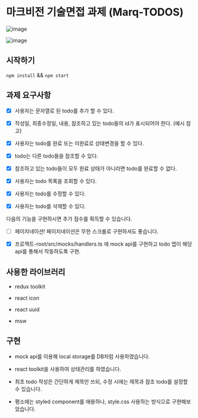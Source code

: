 # 마크비전 기술면접 과제 (Marq-TODOS)

![image](https://user-images.githubusercontent.com/66999574/222477600-0a649ddf-887f-401e-a7a0-d030faba68b4.png)

![image](https://user-images.githubusercontent.com/66999574/222477766-40896dfb-7a99-4611-a0e8-aa63292ccfc2.png)

## 시작하기

`npm install` && `npm start`

## 과제 요구사항

- [x] 사용자는 문자열로 된 todo를 추가 할 수 있다.

- [x] 작성일, 최종수정일, 내용, 참조하고 있는 todo들의 id가 표시되어야 한다. (예시 참고)

- [x] 사용자는 todo를 완료 또는 미완료로 상태변경을 할 수 있다.

- [x] todo는 다른 todo들을 참조할 수 있다.

- [x] 참조하고 있는 todo들이 모두 완료 상태가 아니라면 todo를 완료할 수 없다.

- [x] 사용자는 todo 목록을 조회할 수 있다.

- [x] 사용자는 todo를 수정할 수 있다.

- [x] 사용자는 todo를 삭제할 수 있다.

다음의 기능을 구현하시면 추가 점수를 획득할 수 있습니다.

- [ ] 페이지네이션! 페이지네이션은 무한 스크롤로 구현하셔도 좋습니다.

- [x] 프로젝트-root/src/mocks/handlers.ts 에 mock api를 구현하고 todo 앱이 해당 api를 통해서 작동하도록 구현.

## 사용한 라이브러리

- redux toolkit

- react icon

- react uuid

- msw

## 구현

- mock api를 이용해 local storage를 DB처럼 사용하였습니다.

- react toolkit을 사용하여 상태관리를 하였습니다.

- 최초 todo 작성은 간단하게 제목만 쓰되, 수정 시에는 제목과 참조 todo를 설정할 수 있습니다.

- 평소에는 styled component를 애용하나, style.css 사용하는 방식으로 구현해보았습니다.
